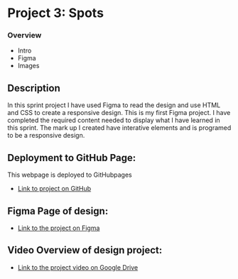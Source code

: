 # Project 3: Spots

### Overview

- Intro
- Figma
- Images

## Description

In this sprint project I have used Figma to read the design and use HTML and CSS to create a responsive design.
This is my first Figma project. I have completed the required content needed to display what I have learned in this sprint. The mark up I created have interative elements and is programed to be a responsive design.

## Deployment to GitHub Page:

This webpage is deployed to GitHubpages

- [Link to project on GitHub](https://thetanos24.github.io/se_project_spots/)

## Figma Page of design:

- [Link to the project on Figma](https://www.figma.com/file/BBNm2bC3lj8QQMHlnqRsga/Sprint-3-Project-%E2%80%94-Spots?type=design&node-id=2%3A60&mode=design&t=afgNFybdorZO6cQo-1)

## Video Overview of design project:

- [Link to the project video on Google Drive](https://drive.google.com/file/d/1X_Kt40zvaU0YIQLXRJRZsiO31SpmznRQ/view?usp=drive_link)
